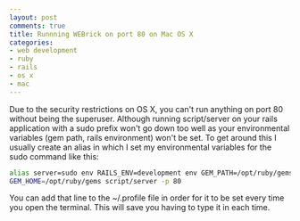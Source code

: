 ```yaml
---
layout: post
comments: true
title: Runnning WEBrick on port 80 on Mac OS X
categories:
- web development
- ruby
- rails
- os x
- mac
---
```

Due to the security restrictions on OS X, you can't run anything on port
80 without being the superuser. Although running script/server on your rails
application with a sudo prefix won't go down too well as your
environmental variables (gem path, rails environment) won't be set.
To get around this I usually create an alias in which I set my environmental
variables for the sudo command like this:

``` bash
alias server=sudo env RAILS_ENV=development env GEM_PATH=/opt/ruby/gems env
GEM_HOME=/opt/ruby/gems script/server -p 80
``` 

You can add that line to the ~/.profile file in order for it to be set every
time you open the terminal. This will save you having to type it in each time.
